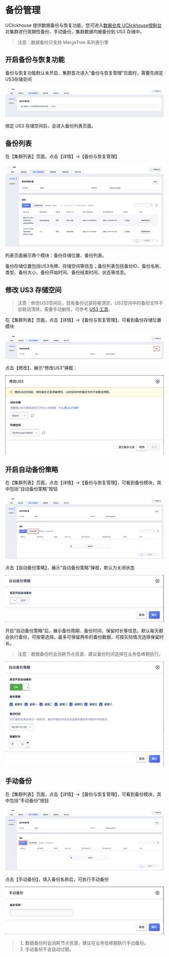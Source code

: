 # 备份管理

UClickhouse 提供数据备份与恢复功能，您可进入[数据仓库 UClickhouse控制台](https://console.ucloud.cn/udw/clickhouse)对集群进行周期性备份、手动备份，集群数据均被备份到 US3 存储中。

> 注意：数据备份只支持 MergeTree 系列表引擎

## 开启备份与恢复功能

备份与恢复功能默认未开启，集群首次进入“备份与恢复管理”页面时，需要先绑定US3存储空间

![img](/images/guide/backup_restore/backup_init.png)

绑定 US3 存储空间后，会进入备份列表页面。

## 备份列表

在【集群列表】页面，点击【详情】->【备份与恢复管理】

![img](/images/guide/backup_restore/backup_list.png)

列表页面展示两个模块：备份存储位置、备份列表。

备份存储位置包括US3令牌、存储空间等信息；备份列表包括备份ID、备份名称、类型、备份大小、备份开始时间、备份结束时间、状态等信息。

## 修改 US3 存储空间

> 注意：修改US3空间后，现有备份记录将被清空，US3空间中的备份文件不会联动清除，需要手动删除，可参考 [US3 工具](https://docs.ucloud.cn/ufile/tools/us3cli/command?id=rm)。

在【集群列表】页面，点击【详情】->【备份与恢复管理】，可看到备份存储位置模块

![img](/images/guide/backup_restore/backup_us3_update.png)

点击【修改】，展示“修改US3”弹框：

![img](/images/guide/backup_restore/backup_us3_update_detail.png)

## 开启自动备份策略

在【集群列表】页面，点击【详情】->【备份与恢复管理】，可看到备份模块，其中包括“自动备份策略”按钮

![img](/images/guide/backup_restore/backup_auto_policy.png)

点击【自动备份策略】，展示“自动备份策略”弹框，默认为关闭状态

![img](/images/guide/backup_restore/backup_auto_policy_close.png)

开启“自动备份策略”后，展示备份周期、备份时间、保留时长等信息。默认每天都会执行备份，可按需选择。最多可保留两年的备份数据，可按实际情况选择保留时长。

> 注意：数据备份时会消耗节点资源，建议备份时间选择在业务低峰期执行。

![img](/images/guide/backup_restore/backup_auto_policy_open.png)

## 手动备份

在【集群列表】页面，点击【详情】->【备份与恢复管理】，可看到备份模块，其中包括“手动备份”按钮

![img](/images/guide/backup_restore/backup_manual.png)

点击【手动备份】，填入备份名称后，可执行手动备份

![img](/images/guide/backup_restore/backup_manual_detail.png)

> 1. 数据备份时会消耗节点资源，建议在业务低峰期执行手动备份。
> 2. 手动备份不会自动过期。
